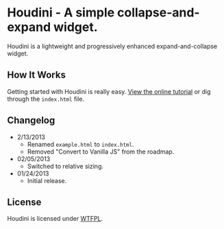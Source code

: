 # Houdini - A simple collapse-and-expand widget.
Houdini is a lightweight and progressively enhanced expand-and-collapse widget.

## How It Works
Getting started with Houdini is really easy. [View the online tutorial](http://cferdinandi.github.com/houdini/) or dig through the `index.html` file.

## Changelog
* 2/13/2013
  * Renamed `example.html` to `index.html`.
  * Removed "Convert to Vanilla JS" from the roadmap.
* 02/05/2013
  * Switched to relative sizing.
* 01/24/2013
  * Initial release.

## License
Houdini is licensed under [WTFPL](http://www.wtfpl.net/).
